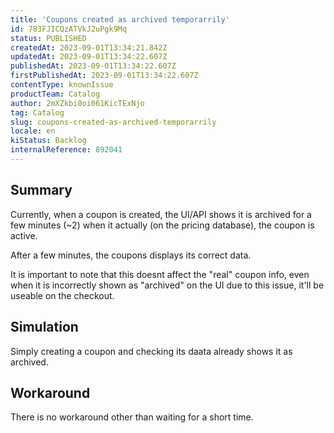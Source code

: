 ```yaml
---
title: 'Coupons created as archived temporarrily'
id: 783FJICQzATVkJ2uPgk9Mq
status: PUBLISHED
createdAt: 2023-09-01T13:34:21.842Z
updatedAt: 2023-09-01T13:34:22.607Z
publishedAt: 2023-09-01T13:34:22.607Z
firstPublishedAt: 2023-09-01T13:34:22.607Z
contentType: knownIssue
productTeam: Catalog
author: 2mXZkbi0oi061KicTExNjo
tag: Catalog
slug: coupons-created-as-archived-temporarrily
locale: en
kiStatus: Backlog
internalReference: 892041
---
```


## Summary


Currently, when a coupon is created, the UI/API shows it is archived for a few minutes (~2) when it actually (on the pricing database), the coupon is active.

After a few minutes, the coupons displays its correct data.

It is important to note that this doesnt affect the "real" coupon info, even when it is incorrectly shown as "archived" on the UI due to this issue, it'll be useable on the checkout.


##

## Simulation


Simply creating a coupon and checking its daata already shows it as archived.


##

## Workaround


There is no workaround other than waiting for a short time.





